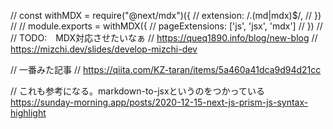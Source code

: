 // const withMDX = require("@next/mdx")({
//   extension: /\.(md|mdx)$/,
// })
// 
// module.exports = withMDX({
//   pageExtensions: ['js', 'jsx', 'mdx']
// })
//
// TODO:　MDX対応させたいなぁ
// https://queq1890.info/blog/new-blog
// https://mizchi.dev/slides/develop-mizchi-dev

// 一番みた記事
// https://qiita.com/KZ-taran/items/5a460a41dca9d94d21cc


// これも参考になる。markdown-to-jsxというのをつかっている
https://sunday-morning.app/posts/2020-12-15-next-js-prism-js-syntax-highlight
